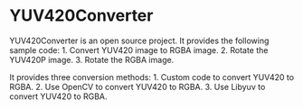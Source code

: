 # YUV420Converter
YUV420Converter is an open source project. It provides the following sample code:
    1. Convert YUV420 image to RGBA image.
    2. Rotate the YUV420P image.
    3. Rotate the RGBA image.

It provides three conversion methods:
    1. Custom code to convert YUV420 to RGBA.
    2. Use OpenCV to convert YUV420 to RGBA.
    3. Use Libyuv to convert YUV420 to RGBA.
